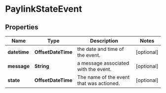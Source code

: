 

# PaylinkStateEvent


## Properties

Name | Type | Description | Notes
------------ | ------------- | ------------- | -------------
**datetime** | **OffsetDateTime** | the date and time of the event. |  [optional]
**message** | **String** | a message associated with the event. |  [optional]
**state** | **OffsetDateTime** | The name of the event that was actioned. |  [optional]



